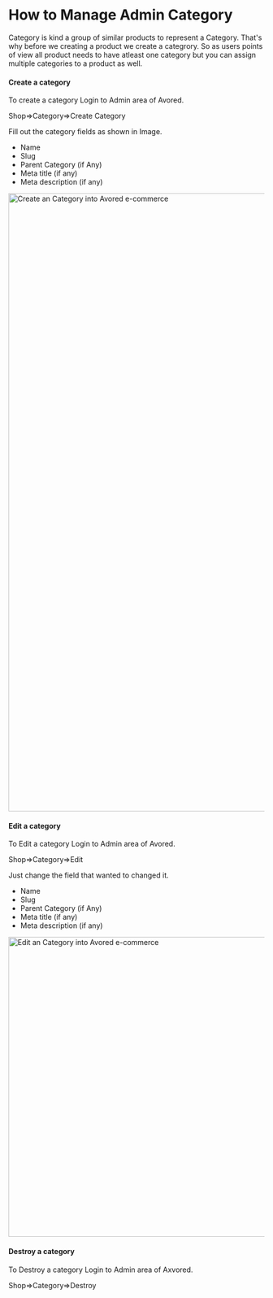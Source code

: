 # How to Manage Admin Category

Category is kind a group of similar products to represent a Category. That's why before we creating a product we create a categrory. So as users points of view all product needs to have atleast one category but you can assign multiple categories to a product as well.


#### Create a category

To create a category Login to Admin area of Avored.

Shop=>Category=>Create Category

Fill out the category fields as shown in Image.
 - Name
 - Slug
 - Parent Category (if Any)
 - Meta title (if any)
 - Meta description (if any)

<img width="1216" alt="Create an Category into Avored e-commerce" src="https://user-images.githubusercontent.com/4218702/41814669-bdb8a3c2-77a8-11e8-9f22-c70bb8b2d3f6.png">


#### Edit a category

To Edit a category Login to Admin area of Avored.

Shop=>Category=>Edit

Just change the field that wanted to changed it.
 - Name
 - Slug
 - Parent Category (if Any)
 - Meta title (if any)
 - Meta description (if any)

<img width="590" alt="Edit an Category into Avored e-commerce" src="https://user-images.githubusercontent.com/4218702/41814694-58f12012-77a9-11e8-8114-101febb7a237.png">

#### Destroy a category

To Destroy a category Login to Admin area of Axvored.

Shop=>Category=>Destroy
